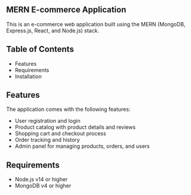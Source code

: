 ## MERN E-commerce Application
This is an e-commerce web application built using the MERN (MongoDB, Express.js, React, and Node.js) stack.

## Table of Contents
- Features
- Requirements
- Installation

## Features
The application comes with the following features:
- User registration and login
- Product catalog with product details and reviews
- Shopping cart and checkout process
- Order tracking and history
- Admin panel for managing products, orders, and users

## Requirements
- Node.js v14 or higher
- MongoDB v4 or higher
